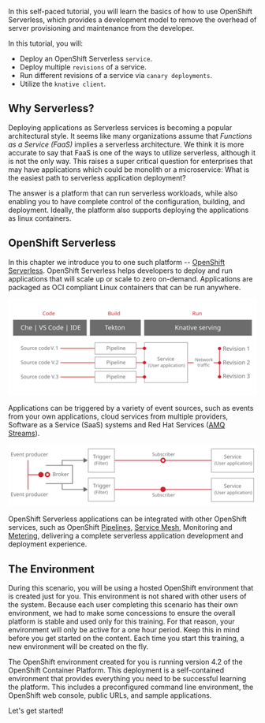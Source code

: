 In this self-paced tutorial, you will learn the basics of how to use OpenShift Serverless, which provides a development model to remove the overhead of server provisioning and maintenance from the developer.

In this tutorial, you will:
* Deploy an OpenShift Serverless `service`.
* Deploy multiple `revisions` of a service.
* Run different revisions of a service via `canary deployments`.
* Utilize the `knative client`.

## Why Serverless?

Deploying applications as Serverless services is becoming a popular architectural style. It seems like many organizations assume that _Functions as a Service (FaaS)_ implies a serverless architecture. We think it is more accurate to say that FaaS is one of the ways to utilize serverless, although it is not the only way. This raises a super critical question for enterprises that may have applications which could be monolith or a microservice: What is the easiest path to serverless application deployment?

The answer is a platform that can run serverless workloads, while also enabling you to have complete control of the configuration, building, and deployment. Ideally, the platform also supports deploying the applications as linux containers.

## OpenShift Serverless

In this chapter we introduce you to one such platform -- [OpenShift Serverless](https://www.openshift.com/learn/topics/serverless).  OpenShift Serverless helps developers to deploy and run applications that will scale up or scale to zero on-demand. Applications are packaged as OCI compliant Linux containers that can be run anywhere.

![OpenShift Serving](assets/00-intro/knative-serving-diagram.svg)

Applications can be triggered by a variety of event sources, such as events from your own applications, cloud services from multiple providers, Software as a Service (SaaS) systems and Red Hat Services ([AMQ Streams](https://access.redhat.com/products/red-hat-amq)).

![OpenShift Eventing](assets/00-intro/knative-eventing-diagram.svg)

OpenShift Serverless applications can be integrated with other OpenShift services, such as OpenShift [Pipelines](https://www.openshift.com/learn/topics/pipelines), [Service Mesh](https://www.openshift.com/learn/topics/service-mesh), Monitoring and [Metering](https://github.com/operator-framework/operator-metering), delivering a complete serverless application development and deployment experience.

## The Environment

During this scenario, you will be using a hosted OpenShift environment that is created just for you. This environment is not shared with other users of the system. Because each user completing this scenario has their own environment, we had to make some concessions to ensure the overall platform is stable and used only for this training. For that reason, your environment will only be active for a one hour period. Keep this in mind before you get started on the content. Each time you start this training, a new environment will be created on the fly.

The OpenShift environment created for you is running version 4.2 of the OpenShift Container Platform. This deployment is a self-contained environment that provides everything you need to be successful learning the platform. This includes a preconfigured command line environment, the OpenShift web console, public URLs, and sample applications.

Let's get started!

